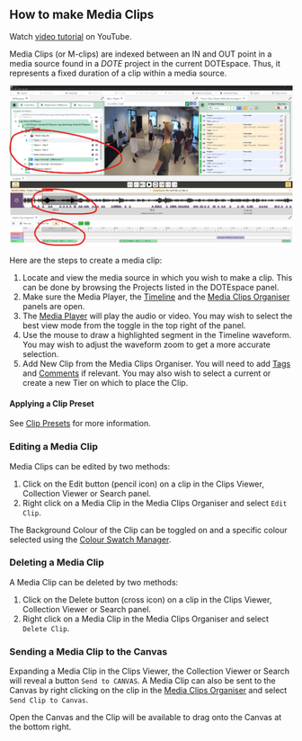 ## How to make Media Clips

Watch [video tutorial](https://www.youtube.com/watch?v=KZdcYAR-CAw) on YouTube.

Media Clips (or M-clips) are indexed between an IN and OUT point in a media source found in a _DOTE_ project in the current DOTEspace.
Thus, it represents a fixed duration of a clip within a media source.

[![Media clips](images/clips/m-clips.png)](images/clips/m-clips.png)

Here are the steps to create a media clip:
1. Locate and view the media source in which you wish to make a clip.
This can be done by browsing the Projects listed in the DOTEspace panel.
1. Make sure the Media Player, the [Timeline](timeline.md) and the [Media Clips Organiser](media-clips-organiser.md) panels are open.
1. The [Media Player](media-player.md) will play the audio or video.
You may wish to select the best view mode from the toggle in the top right of the panel.
1. Use the mouse to draw a highlighted segment in the Timeline waveform.
You may wish to adjust the waveform zoom to get a more accurate selection.
1. Add New Clip from the Media Clips Organiser.
You will need to add [Tags](tags.md) and [Comments](comments.md) if relevant.
You may also wish to select a current or create a new Tier on which to place the Clip.

#### Applying a Clip Preset

See [Clip Presets](clip-presets.md) for more information.

### Editing a Media Clip

Media Clips can be edited by two methods:
1. Click on the Edit button (pencil icon) on a clip in the Clips Viewer, Collection Viewer or Search panel.
2. Right click on a Media Clip in the Media Clips Organiser and select `Edit Clip`.

The Background Colour of the Clip can be toggled on and a specific colour selected using the [Colour Swatch Manager](colour-manager.md).

### Deleting a Media Clip

A Media Clip can be deleted by two methods:
1. Click on the Delete button (cross icon) on a clip in the Clips Viewer, Collection Viewer or Search panel.
2. Right click on a Media Clip in the Media Clips Organiser and select `Delete Clip`.

### Sending a Media Clip to the Canvas

Expanding a Media Clip in the Clips Viewer, the Collection Viewer or Search will reveal a button `Send to CANVAS`.
A Media Clip can also be sent to the Canvas by right clicking on the clip in the [Media Clips Organiser](media-clips-organiser.md) and select `Send Clip to Canvas`.

Open the Canvas and the Clip will be available to drag onto the Canvas at the bottom right.

